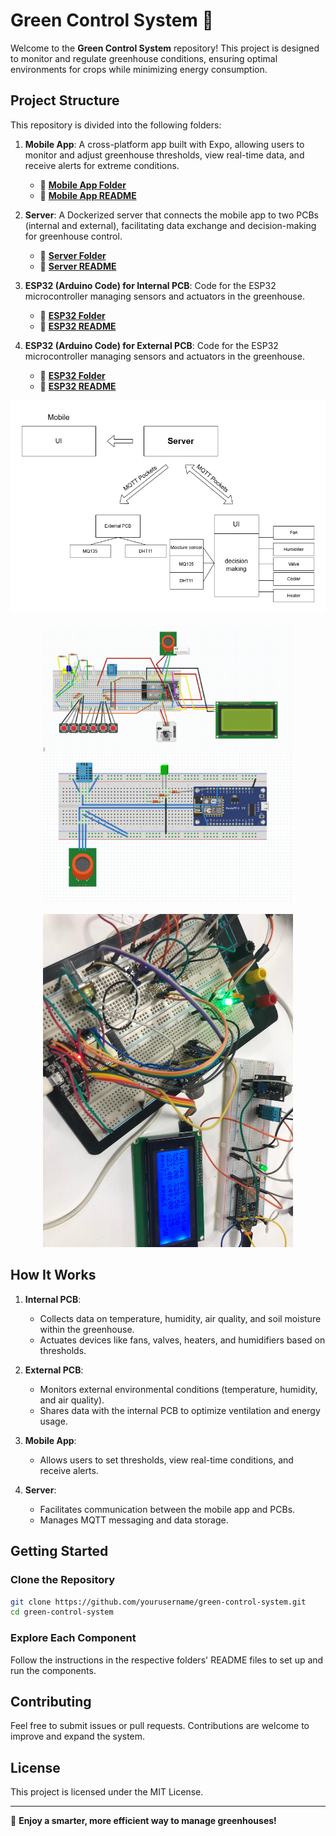 # Green Control System 🌿

Welcome to the **Green Control System** repository! This project is designed to monitor and regulate greenhouse conditions, ensuring optimal environments for crops while minimizing energy consumption.

## Project Structure

This repository is divided into the following folders:

1. **Mobile App**: 
   A cross-platform app built with Expo, allowing users to monitor and adjust greenhouse thresholds, view real-time data, and receive alerts for extreme conditions.
   - 📂 **[Mobile App Folder](./Mobile_App)**
   - 📄 **[Mobile App README](./Mobile_App/README.md)**

2. **Server**: 
   A Dockerized server that connects the mobile app to two PCBs (internal and external), facilitating data exchange and decision-making for greenhouse control.
   - 📂 **[Server Folder](./GreenControl_Server)**
   - 📄 **[Server README](./Server/README.md)**

3. **ESP32 (Arduino Code) for Internal PCB**: 
   Code for the ESP32 microcontroller managing sensors and actuators in the greenhouse.
   - 📂 **[ESP32 Folder](./Internal_PCB)**
   - 📄 **[ESP32 README](./Internal_PCB/README.md)**

3. **ESP32 (Arduino Code) for External PCB**: 
   Code for the ESP32 microcontroller managing sensors and actuators in the greenhouse.
   - 📂 **[ESP32 Folder](./External_PCB)**
   - 📄 **[ESP32 README](./External_PCB/README.md)**


<div style="display:flex;flex-direction:column;justify-content:canter;" align="center">
    <div>
        <img  width="600" src="./Images/Diagramme.png"alt="Home Page">
    </div>
    <br/>
    <div>
        <img  width="400" src="./images/external PCB live simulation.png" alt="External PCB Sim">
        <img  width="400" src="./images/interal PCB live simulation.png" alt="Config Page">
    </div>
    <br/>
    <div>
        <img  width="400" src="./images/photo of the prototype.jpg" alt="Monitoring">
    </div>
</div>

## How It Works

1. **Internal PCB**:
   - Collects data on temperature, humidity, air quality, and soil moisture within the greenhouse.
   - Actuates devices like fans, valves, heaters, and humidifiers based on thresholds.

2. **External PCB**:
   - Monitors external environmental conditions (temperature, humidity, and air quality).
   - Shares data with the internal PCB to optimize ventilation and energy usage.

3. **Mobile App**:
   - Allows users to set thresholds, view real-time conditions, and receive alerts.

4. **Server**:
   - Facilitates communication between the mobile app and PCBs.
   - Manages MQTT messaging and data storage.

## Getting Started

### Clone the Repository
```bash
git clone https://github.com/yourusername/green-control-system.git
cd green-control-system
```

### Explore Each Component
Follow the instructions in the respective folders' README files to set up and run the components.

## Contributing
Feel free to submit issues or pull requests. Contributions are welcome to improve and expand the system.

## License
This project is licensed under the MIT License.

---

🎉 **Enjoy a smarter, more efficient way to manage greenhouses!**
